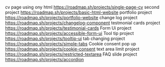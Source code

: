 cv page using ony html 
https://roadmap.sh/projects/single-page-cv
second project
https://roadmap.sh/projects/basic-html-website
portfolio project
https://roadmap.sh/projects/portfolio-website
change log project
https://roadmap.sh/projects/changelog-component
testmonial cards project 
https://roadmap.sh/projects/testimonial-cards
Form Ui project 
https://roadmap.sh/projects/accessible-form-ui
Tool tip project
https://roadmap.sh/projects/tooltip-ui
tab  changing project
https://roadmap.sh/projects/simple-tabs
Cookie consent pop up
https://roadmap.sh/projects/cookie-consent
text area limit project 
https://roadmap.sh/projects/restricted-textarea
FAQ slide project
https://roadmap.sh/projects/accordion
